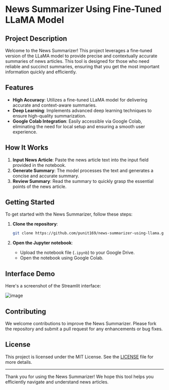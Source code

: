 # News Summarizer Using Fine-Tuned LLaMA Model

## Project Description

Welcome to the News Summarizer! This project leverages a fine-tuned version of the LLaMA model to provide precise and contextually accurate summaries of news articles. This tool is designed for those who need reliable and succinct summaries, ensuring that you get the most important information quickly and efficiently.

## Features

- **High Accuracy**: Utilizes a fine-tuned LLaMA model for delivering accurate and context-aware summaries.
- **Deep Learning**: Implements advanced deep learning techniques to ensure high-quality summarization.
- **Google Colab Integration**: Easily accessible via Google Colab, eliminating the need for local setup and ensuring a smooth user experience.

## How It Works

1. **Input News Article**: Paste the news article text into the input field provided in the notebook.
2. **Generate Summary**: The model processes the text and generates a concise and accurate summary.
3. **Review Summary**: Read the summary to quickly grasp the essential points of the news article.

## Getting Started

To get started with the News Summarizer, follow these steps:

1. **Clone the repository**:
    ```sh
    git clone https://github.com/punit169/news-summarizer-using-llama.git
    ```

2. **Open the Jupyter notebook**:
    - Upload the notebook file (`.ipynb`) to your Google Drive.
    - Open the notebook using Google Colab.

## Interface Demo

Here's a screenshot of the Streamlit interface:

![image](https://github.com/user-attachments/assets/86fe86a3-69ed-4845-a49f-a8354e5dbb3c)

## Contributing

We welcome contributions to improve the News Summarizer. Please fork the repository and submit a pull request for any enhancements or bug fixes.

## License

This project is licensed under the MIT License. See the [LICENSE](LICENSE) file for more details.

---

Thank you for using the News Summarizer! We hope this tool helps you efficiently navigate and understand news articles.
